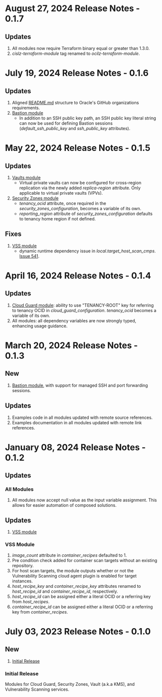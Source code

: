 # August 27, 2024 Release Notes - 0.1.7

## Updates
1. All modules now require Terraform binary equal or greater than 1.3.0.
2. *cislz-terraform-module* tag renamed to *ocilz-terraform-module*.

# July 19, 2024 Release Notes - 0.1.6

## Updates
1. Aligned [README.md](./README.md) structure to Oracle's GitHub organizations requirements.
2. [Bastion module](./bastion/)
    - In addition to an SSH public key path, an SSH public key literal string can now be used for defining Bastion sessions (*default_ssh_public_key* and *ssh_public_key* attributes).

# May 22, 2024 Release Notes - 0.1.5

## Updates
1. [Vaults module](./vaults/)
    - Virtual private vaults can now be configured for cross-region replication via the newly added *replica-region* attribute. Only applicable to virtual private vaults (VPVs).
2. [Security Zones module](./security-zones/)
    - *tenancy_ocid* attribute, once required in the *security_zones_configuration*, becomes a variable of its own.
    - *reporting_region* attribute of *security_zones_configuration* defaults to tenancy home region if not defined.

## Fixes
1. [VSS module](./vss/)
    - dynamic runtime dependency issue in *local.target_host_scan_cmps*. [Issue 541](https://orahub.oci.oraclecorp.com/nace-shared-services/cis-oci-landing-zone/-/issues/541).


# April 16, 2024 Release Notes - 0.1.4

## Updates
1. [Cloud Guard module](./cloud-guard/): ability to use "TENANCY-ROOT" key for referring to tenancy OCID in *cloud_guard_configuration*. *tenancy_ocid* becomes a variable of its own.
2. All modules: all dependency variables are now strongly typed, enhancing usage guidance.


# March 20, 2024 Release Notes - 0.1.3

## New
1. [Bastion module](./bastion/), with support for managed SSH and port forwarding sessions.

## Updates
1. Examples code in all modules updated with remote source references.
2. Examples documentation in all modules updated with remote link references.


# January 08, 2024 Release Notes - 0.1.2

## Updates
### All Modules
1. All modules now accept null value as the input variable assignment. This allows for easier automation of composed solutions.

## Updates
1. [VSS module](#0-1-1-vss-updates)

### <a name="0-1-1-vss-updates">VSS Module</a>
1. *image_count* attribute in *container_recipes* defaulted to 1.
2. Pre condition check added for container scan targets without an existing repository.
3. For host scan targets, the module outputs whether or not the Vulnerability Scanning cloud agent plugin is enabled for target instances.
4. *host_recipe_key* and *container_recipe_key* attributes renamed to *host_recipe_id* and *container_recipe_id*, respectively.
5. *host_recipe_id* can be assigned either a literal OCID or a referring key from *host_recipes*.
6. *container_recipe_id* can be assigned either a literal OCID or a referring key from *container_recipes*.


# July 03, 2023 Release Notes - 0.1.0

## New
1. [Initial Release](#0-1-0-initial)

### <a name="0-1-0-initial">Initial Release</a>
Modules for Cloud Guard, Security Zones, Vault (a.k.a KMS), and Vulnerability Scanning services.